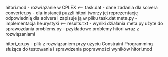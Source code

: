 hitori.mod - rozwiązanie w CPLEX <--
task.dat - dane zadania dla solvera
converter.py - dla instancji puzzli hitori tworzy jej reprezentację odpowiednią dla solvera i zapisuje ją w pliku task.dat
meta.py - implementacja heurystyki <--
results.txt - wyniki działania meta.py użyte do sprawozdania
problems.py - pzykładowe problemy hitori wraz z rozwiązaniami



hitori_cp.py - plik z rozwiązaniem przy użyciu Constraint Programming służąca do testowania i sprawdzenia poprawności wyników hitori.mod
